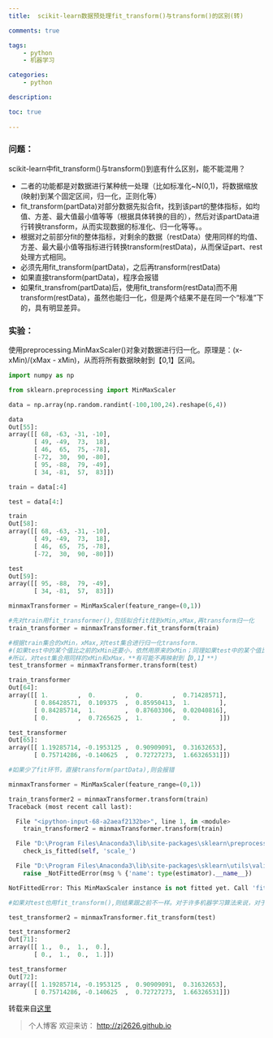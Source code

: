 ```yaml
---
title:  scikit-learn数据预处理fit_transform()与transform()的区别(转)

comments: true    

tags: 
    - python
    - 机器学习

categories: 
    - python

description:  

toc: true
   
---
```


### 问题：
scikit-learn中fit_transform()与transform()到底有什么区别，能不能混用？



* 二者的功能都是对数据进行某种统一处理（比如标准化~N(0,1)，将数据缩放(映射)到某个固定区间，归一化，正则化等）
* fit_transform(partData)对部分数据先拟合fit，找到该part的整体指标，如均值、方差、最大值最小值等等（根据具体转换的目的），然后对该partData进行转换transform，从而实现数据的标准化、归一化等等。。
* 根据对之前部分fit的整体指标，对剩余的数据（restData）使用同样的均值、方差、最大最小值等指标进行转换transform(restData)，从而保证part、rest处理方式相同。
* 必须先用fit_transform(partData)，之后再transform(restData)
* 如果直接transform(partData)，程序会报错
* 如果fit_transfrom(partData)后，使用fit_transform(restData)而不用transform(restData)，虽然也能归一化，但是两个结果不是在同一个“标准”下的，具有明显差异。

### 实验：
使用preprocessing.MinMaxScaler()对象对数据进行归一化。原理是：(x-xMin)/(xMax - xMin)，从而将所有数据映射到【0,1】区间。

```python
import numpy as np 

from sklearn.preprocessing import MinMaxScaler

data = np.array(np.random.randint(-100,100,24).reshape(6,4))

data
Out[55]: 
array([[ 68, -63, -31, -10],
       [ 49, -49,  73,  18],
       [ 46,  65,  75, -78],
       [-72,  30,  90, -80],
       [ 95, -88,  79, -49],
       [ 34, -81,  57,  83]])

train = data[:4]

test = data[4:]

train
Out[58]: 
array([[ 68, -63, -31, -10],
       [ 49, -49,  73,  18],
       [ 46,  65,  75, -78],
       [-72,  30,  90, -80]])

test
Out[59]: 
array([[ 95, -88,  79, -49],
       [ 34, -81,  57,  83]])

minmaxTransformer = MinMaxScaler(feature_range=(0,1))

#先对train用fit_transformer(),包括拟合fit找到xMin,xMax,再transform归一化
train_transformer = minmaxTransformer.fit_transform(train)

#根据train集合的xMin，xMax,对test集合进行归一化transform.
#(如果test中的某个值比之前的xMin还要小，依然用原来的xMin；同理如果test中的某个值比之前的xMax还要大，依然用原来的xMax.
#所以，对test集合用同样的xMin和xMax，**有可能不再映射到【0,1】**)
test_transformer = minmaxTransformer.transform(test)

train_transformer
Out[64]: 
array([[ 1.        ,  0.        ,  0.        ,  0.71428571],
       [ 0.86428571,  0.109375  ,  0.85950413,  1.        ],
       [ 0.84285714,  1.        ,  0.87603306,  0.02040816],
       [ 0.        ,  0.7265625 ,  1.        ,  0.        ]])

test_transformer
Out[65]: 
array([[ 1.19285714, -0.1953125 ,  0.90909091,  0.31632653],
       [ 0.75714286, -0.140625  ,  0.72727273,  1.66326531]])

#如果少了fit环节，直接transform(partData),则会报错

minmaxTransformer = MinMaxScaler(feature_range=(0,1))

train_transformer2 = minmaxTransformer.transform(train)
Traceback (most recent call last):

  File "<ipython-input-68-a2aeaf2132be>", line 1, in <module>
    train_transformer2 = minmaxTransformer.transform(train)

  File "D:\Program Files\Anaconda3\lib\site-packages\sklearn\preprocessing\data.py", line 352, in transform
    check_is_fitted(self, 'scale_')

  File "D:\Program Files\Anaconda3\lib\site-packages\sklearn\utils\validation.py", line 690, in check_is_fitted
    raise _NotFittedError(msg % {'name': type(estimator).__name__})

NotFittedError: This MinMaxScaler instance is not fitted yet. Call 'fit' with appropriate arguments before using this method.

#如果对test也用fit_transform(),则结果跟之前不一样。对于许多机器学习算法来说，对于train和test的处理应该统一。

test_transformer2 = minmaxTransformer.fit_transform(test)

test_transformer2
Out[71]: 
array([[ 1.,  0.,  1.,  0.],
       [ 0.,  1.,  0.,  1.]])

test_transformer
Out[72]: 
array([[ 1.19285714, -0.1953125 ,  0.90909091,  0.31632653],
       [ 0.75714286, -0.140625  ,  0.72727273,  1.66326531]])

```

转载来自[这里](http://blog.csdn.net/anecdotegyb/article/details/74857055)


> 个人博客 欢迎来访： http://zj2626.github.io